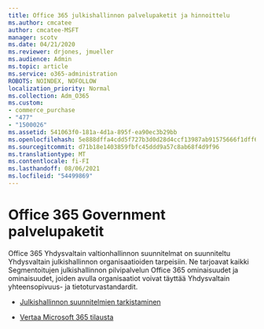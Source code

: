 ```yaml
---
title: Office 365 julkishallinnon palvelupaketit ja hinnoittelu
ms.author: cmcatee
author: cmcatee-MSFT
manager: scotv
ms.date: 04/21/2020
ms.reviewer: drjones, jmueller
ms.audience: Admin
ms.topic: article
ms.service: o365-administration
ROBOTS: NOINDEX, NOFOLLOW
localization_priority: Normal
ms.collection: Adm_O365
ms.custom:
- commerce_purchase
- "477"
- "1500026"
ms.assetid: 541063f0-181a-4d1a-895f-ea90ec3b29bb
ms.openlocfilehash: 5e888dffa4cdd5f727b3d0d28d4ccf13987ab91575666f1dff62c684308da06e
ms.sourcegitcommit: d71b18e1403859fbfc45ddd9a57c8ab68f4d9f96
ms.translationtype: MT
ms.contentlocale: fi-FI
ms.lasthandoff: 08/06/2021
ms.locfileid: "54499869"
---
```

# <a name="office-365-government-plans"></a>Office 365 Government palvelupaketit

Office 365 Yhdysvaltain valtionhallinnon suunnitelmat on suunniteltu Yhdysvaltain julkishallinnon organisaatioiden tarpeisiin. Ne tarjoavat kaikki Segmentoitujen julkishallinnon pilvipalvelun Office 365 ominaisuudet ja ominaisuudet, joiden avulla organisaatiot voivat täyttää Yhdysvaltain yhteensopivuus- ja tietoturvastandardit.
  
- [Julkishallinnon suunnitelmien tarkistaminen](https://products.office.com/government/compare-office-365-government-plans)

- [Vertaa Microsoft 365 tilausta](https://products.office.com/business/compare-more-office-365-for-business-plans)